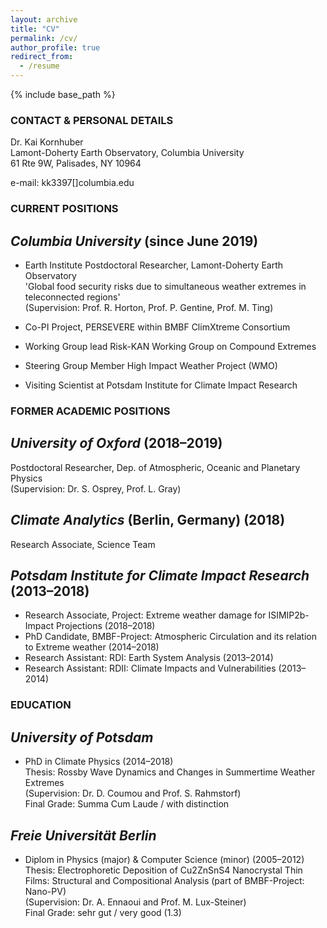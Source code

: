 ```yaml
---
layout: archive
title: "CV"
permalink: /cv/
author_profile: true
redirect_from:
  - /resume
---
```


{% include base_path %}
### CONTACT & PERSONAL DETAILS	
Dr. Kai Kornhuber  
Lamont-Doherty Earth Observatory, Columbia University   
61 Rte 9W, Palisades, NY 10964

e-mail: kk3397[]columbia.edu 

### CURRENT POSITIONS	
## _Columbia University_ (since June 2019)
* Earth Institute Postdoctoral Researcher, Lamont-Doherty Earth Observatory    
'Global food security risks due to simultaneous weather extremes in teleconnected regions'   
(Supervision: Prof. R. Horton, Prof. P. Gentine, Prof. M. Ting)   

* Co-PI Project, PERSEVERE within BMBF ClimXtreme Consortium
* Working Group lead Risk-KAN Working Group on Compound Extremes
* Steering Group Member High Impact Weather Project (WMO)
* Visiting Scientist at Potsdam Institute for Climate Impact Research

### FORMER ACADEMIC POSITIONS
## _University of Oxford_  (2018–2019)   
Postdoctoral Researcher, Dep. of Atmospheric, Oceanic and Planetary Physics   
(Supervision: Dr. S. Osprey, Prof. L. Gray)

## _Climate Analytics_ (Berlin, Germany) (2018)   
Research Associate, Science Team 

## _Potsdam Institute for Climate Impact Research_ (2013–2018)
* Research Associate, Project: Extreme weather damage for ISIMIP2b-Impact Projections (2018–2018)                                                                                                                                                                                                                                        
* PhD Candidate, BMBF-Project: Atmospheric Circulation and its relation to Extreme weather (2014–2018)                                                                                                        
* Research Assistant: RDI: Earth System Analysis                               (2013–2014)                                                                                                                                                                           
* Research Assistant: RDII: Climate Impacts and Vulnerabilities                (2013–2014)

### EDUCATION
## _University of Potsdam_ 

* PhD in Climate Physics (2014–2018)  
Thesis: Rossby Wave Dynamics and Changes in Summertime Weather Extremes   
(Supervision: Dr. D. Coumou and Prof. S. Rahmstorf)   
Final Grade: Summa Cum Laude / with distinction   

## _Freie Universität Berlin_ 

* Diplom in Physics (major) & Computer Science (minor)   (2005–2012)                                 
Thesis: Electrophoretic Deposition of Cu2ZnSnS4 Nanocrystal Thin Films:  Structural and Compositional Analysis (part of BMBF-Project: Nano-PV)   
(Supervision: Dr. A. Ennaoui and Prof. M. Lux-Steiner)   
Final Grade: sehr gut / very good (1.3)   

                                      
